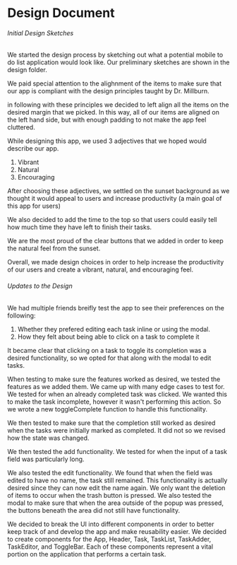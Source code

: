 # Design Document



###### Initial Design Sketches

We started the design process by sketching out what a potential mobile to do list application would look like. Our preliminary sketches are shown in the design folder.

We paid special attention to the alighnment of the items to make sure that our app is compliant with the design principles taught by Dr. Millburn.

in following with these principles we decided to left align all the items on the desired margin that we picked. In this way, all of our items are aligned on the left hand side, but with enough padding to not make the app feel cluttered.


While designing this app, we used 3 adjectives that we hoped would describe our app.
1. Vibrant
2. Natural
3. Encouraging

After choosing these adjectives, we settled on the sunset background as we thought it would appeal to users and increase productivity (a main goal of this app for users)

We also decided to add the time to the top so that users could easily tell how much time they have left to finish their tasks.

We are the most proud of the clear buttons that we added in order to keep the natural feel from the sunset.

Overall, we made design choices in order to help increase the productivity of our users and create a vibrant, natural, and encouraging feel.

###### Updates to the Design

We had multiple friends breifly test the app to see their preferences on the following: 

1. Whether they prefered editing each task inline or using the modal. 
2. How they felt about being able to click on a task to complete it

It became clear that clicking on a task to toggle its completion was a desired functionality, so we opted for that along with the modal to edit tasks.

When testing to make sure the features worked as desired, we tested the features as we added them. We came up with many edge cases to test for. We tested for when an already completed task was clicked. We wanted this to make the task incomplete, however it wasn't performing this action. So we wrote a new toggleComplete function to handle this functionality. 

We then tested to make sure that the completion still worked as desired when the tasks were initially marked as completed. It did not so we revised how the state was changed.

We then tested the add functionality.
We tested for when the input of a task field was particularly long.


We also tested the edit functionality. We found that when the field was edited to have no name, the task still remained. This functionality is actually desired since they can now edit the name again. We only want the deletion of items to occur when the trash button is pressed. We also tested the modal to make sure that when the area outside of the popup was pressed, the buttons beneath the area did not still have functionality.

We decided to break the UI into different components in order to better keep track of and develop the app and make reusability easier. We decided to create components for the App, Header, Task, TaskList, TaskAdder, TaskEditor, and ToggleBar. Each of these components represent a vital portion on the application that performs a certain task.
